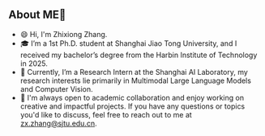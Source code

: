 ## About ME👋
- 😄 Hi, I'm Zhixiong Zhang.
- 🎓 I’m a 1st Ph.D. student at Shanghai Jiao Tong University, and I received my bachelor’s degree from the Harbin Institute of Technology in 2025.
- 🔬 Currently, I’m a Research Intern at the Shanghai AI Laboratory, my research interests lie primarily in Multimodal Large Language Models and Computer Vision.
- 💬 I'm always open to academic collaboration and enjoy working on creative and impactful projects. If you have any questions or topics you'd like to discuss, feel free to reach out to me at zx.zhang@sjtu.edu.cn.



<!--
[![GitHub Streak](https://github-readme-streak-stats.herokuapp.com/?user=rookiexiong7)](https://git.io/streak-stats)
**rookiexiong7/rookiexiong7** is a ✨ _special_ ✨ repository because its `README.md` (this file) appears on your GitHub profile.

Here are some ideas to get you started:
- in my final year as a bachelor's degree candidate at Harbin Institute of Technology, majoring in Artificial Intelligence at the Computing Faculty.
- 🔭 I’m currently working on ...
- 🌱 I’m currently learning ...
- 👯 I’m looking to collaborate on ...
- 🤔 I’m looking for help with ...
- 💬 Ask me about ...
- 📫 How to reach me: ...
- 😄 Pronouns: ...
- ⚡ Fun fact: ...
- ✨ I am Always happy to explore new things!
-->
